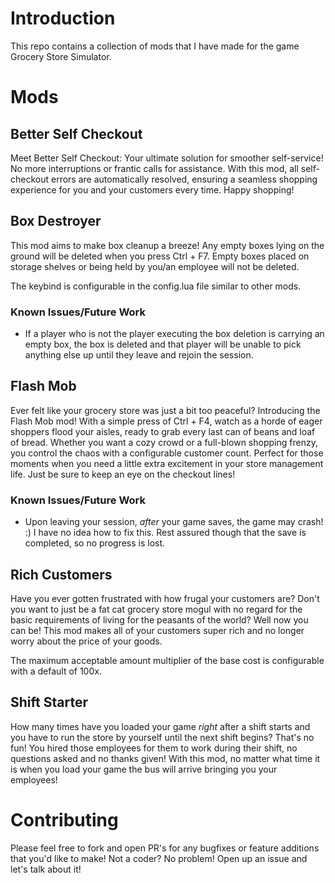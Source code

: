 # Introduction
This repo contains a collection of mods that I have made for the game Grocery Store Simulator.

# Mods

## Better Self Checkout
Meet Better Self Checkout: Your ultimate solution for smoother self-service! No more interruptions or frantic calls for 
assistance. With this mod, all self-checkout errors are automatically resolved, ensuring a seamless shopping experience 
for you and your customers every time. Happy shopping!

## Box Destroyer
This mod aims to make box cleanup a breeze! Any empty boxes lying on the ground will be deleted when you press Ctrl + F7. 
Empty boxes placed on storage shelves or being held by you/an employee will not be deleted.

The keybind is configurable in the config.lua file similar to other mods.

### Known Issues/Future Work
- If a player who is not the player executing the box deletion is carrying an empty box, the box is deleted and that 
player will be unable to pick anything else up until they leave and rejoin the session.

## Flash Mob
Ever felt like your grocery store was just a bit too peaceful? Introducing the Flash Mob mod! With a simple press of 
Ctrl + F4, watch as a horde of eager shoppers flood your aisles, ready to grab every last can of beans and loaf of bread. 
Whether you want a cozy crowd or a full-blown shopping frenzy, you control the chaos with a configurable customer count. 
Perfect for those moments when you need a little extra excitement in your store management life. Just be sure to keep an 
eye on the checkout lines!

### Known Issues/Future Work
- Upon leaving your session, _after_ your game saves, the game may crash! :) I have no idea how to fix this. Rest assured 
though that the save is completed, so no progress is lost.

## Rich Customers
Have you ever gotten frustrated with how frugal your customers are? Don't you want to just be a fat cat grocery store 
mogul with no regard for the basic requirements of living for the peasants of the world? Well now you can be! This mod 
makes all of your customers super rich and no longer worry about the price of your goods.

The maximum acceptable amount multiplier of the base cost is configurable with a default of 100x.

## Shift Starter
How many times have you loaded your game _right_ after a shift starts and you have to run the store by yourself until 
the next shift begins? That's no fun! You hired those employees for them to work during their shift, no questions asked 
and no thanks given! With this mod, no matter what time it is when you load your game the bus will arrive bringing you 
your employees!

# Contributing

Please feel free to fork and open PR's for any bugfixes or feature additions that you'd like to make! Not a coder? No 
problem! Open up an issue and let's talk about it!

